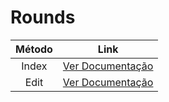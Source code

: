 # Rounds

| Método |             Link             |
| :----: | :--------------------------: |
| Index  | [Ver Documentação](index.md) |
|  Edit  | [Ver Documentação](edit.md)  |
